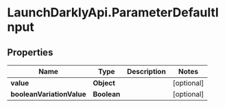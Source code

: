 # LaunchDarklyApi.ParameterDefaultInput

## Properties

Name | Type | Description | Notes
------------ | ------------- | ------------- | -------------
**value** | **Object** |  | [optional] 
**booleanVariationValue** | **Boolean** |  | [optional] 


